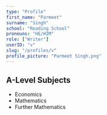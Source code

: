 ```yaml
---
type: "Profile"
first_name: "Parmeet"
surname: "Singh"
school: "Reading School"
pronouns: "HE/HIM"
role: ["Writer"]
userID: "v"
slug: "/profiles/v"
profile_picture: "Parmeet Singh.png"
---
```


## A-Level Subjects

- Economics
- Mathematics
- Further Mathematics
    